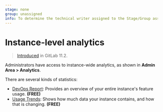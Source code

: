 ```yaml
---
stage: none
group: unassigned
info: To determine the technical writer assigned to the Stage/Group associated with this page, see https://about.gitlab.com/handbook/engineering/ux/technical-writing/#assignments
---
```


# Instance-level analytics

> [Introduced](https://gitlab.com/gitlab-org/gitlab-foss/-/issues/41416) in GitLab 11.2.

Administrators have access to instance-wide analytics, as shown in **Admin Area > Analytics**.

There are several kinds of statistics:

- [DevOps Report](dev_ops_report.md): Provides an overview of your entire instance's feature usage. **(FREE)**
- [Usage Trends](usage_trends.md): Shows how much data your instance contains, and how that is changing. **(FREE)**
